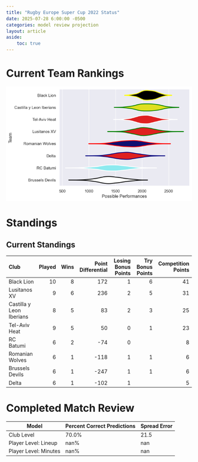 ```yaml
---  
title: "Rugby Europe Super Cup 2022 Status"  
date: 2025-07-28 6:00:00 -0500  
categories: model review projection  
layout: article  
aside:  
    toc: true  
---
```

# Current Team Rankings


![Club Rankings](plots/rankings_Rugby_Europe_Super_Cup_2022.png)
# Standings

## Current Standings


| Club                     |   Played |   Wins |   Point Differential |   Losing Bonus Points |   Try Bonus Points |   Competition Points |
|:-------------------------|---------:|-------:|---------------------:|----------------------:|-------------------:|---------------------:|
| Black Lion               |       10 |      8 |                  172 |                     1 |                  6 |                   41 |
| Lusitanos XV             |        9 |      6 |                  236 |                     2 |                  5 |                   31 |
| Castilla y Leon Iberians |        8 |      5 |                   83 |                     2 |                  3 |                   25 |
| Tel-Aviv Heat            |        9 |      5 |                   50 |                     0 |                  1 |                   23 |
| RC Batumi                |        6 |      2 |                  -74 |                     0 |                    |                    8 |
| Romanian Wolves          |        6 |      1 |                 -118 |                     1 |                  1 |                    6 |
| Brussels Devils          |        6 |      1 |                 -247 |                     1 |                  1 |                    6 |
| Delta                    |        6 |      1 |                 -102 |                     1 |                    |                    5 |



# Completed Match Review


| Model | Percent Correct Predictions | Spread Error |
| ------ | ------ | ------ |
| Club Level | 70.0% | 21.5 |
| Player Level: Lineup | nan% | nan |
| Player Level: Minutes | nan% | nan |

